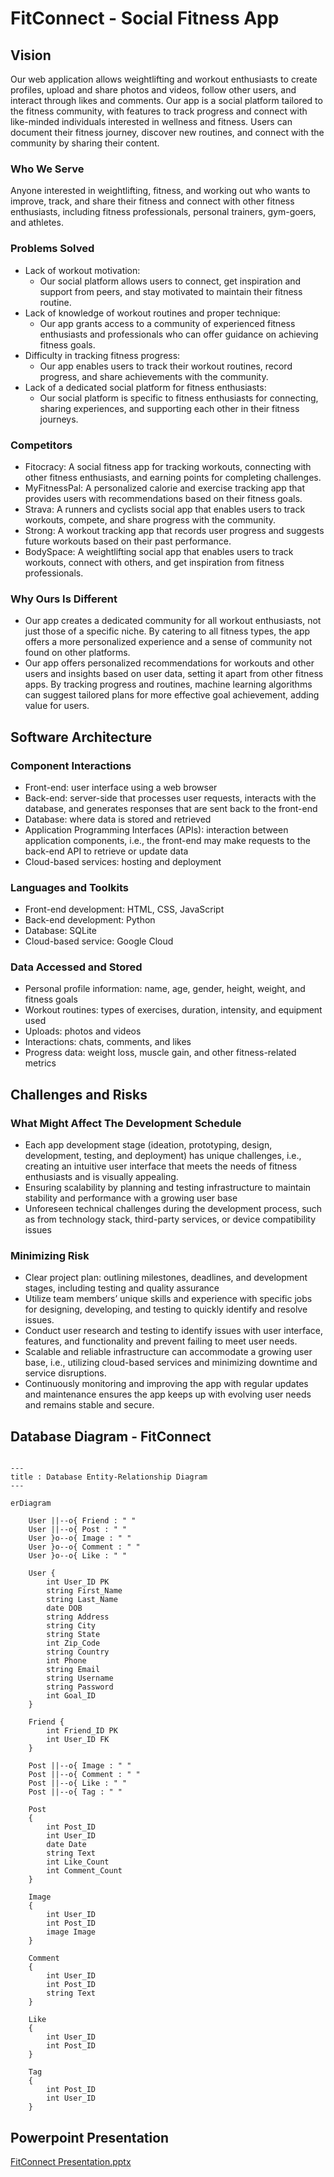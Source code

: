 # FitConnect - Social Fitness App

## Vision
Our web application allows weightlifting and workout enthusiasts to create profiles, upload and share photos and videos, follow other users, and interact through likes and comments. Our app is a social platform tailored to the fitness community, with features to track progress and connect with like-minded individuals interested in wellness and fitness. Users can document their fitness journey, discover new routines, and connect with the community by sharing their content.

### Who We Serve
Anyone interested in weightlifting, fitness, and working out who wants to improve, track, and share their fitness and connect with other fitness enthusiasts, including fitness professionals, personal trainers, gym-goers, and athletes.

### Problems Solved
- Lack of workout motivation:
  - Our social platform allows users to connect, get inspiration and support from peers, and stay motivated to maintain their fitness routine.
- Lack of knowledge of workout routines and proper technique:
  - Our app grants access to a community of experienced fitness enthusiasts and professionals who can offer guidance on achieving fitness goals.
- Difficulty in tracking fitness progress:
  - Our app enables users to track their workout routines, record progress, and share achievements with the community.
- Lack of a dedicated social platform for fitness enthusiasts:
  - Our social platform is specific to fitness enthusiasts for connecting, sharing experiences, and supporting each other in their fitness journeys.

### Competitors
- Fitocracy: A social fitness app for tracking workouts, connecting with other fitness enthusiasts, and earning points for completing challenges.
- MyFitnessPal: A personalized calorie and exercise tracking app that provides users with recommendations based on their fitness goals.
- Strava: A runners and cyclists social app that enables users to track workouts, compete, and share progress with the community.
- Strong: A workout tracking app that records user progress and suggests future workouts based on their past performance.
- BodySpace: A weightlifting social app that enables users to track workouts, connect with others, and get inspiration from fitness professionals.

### Why Ours Is Different
- Our app creates a dedicated community for all workout enthusiasts, not just those of a specific niche. By catering to all fitness types, the app offers a more personalized experience and a sense of community not found on other platforms.
- Our app offers personalized recommendations for workouts and other users and insights based on user data, setting it apart from other fitness apps. By tracking progress and routines, machine learning algorithms can suggest tailored plans for more effective goal achievement, adding value for users.

## Software Architecture
### Component Interactions
- Front-end: user interface using a web browser
- Back-end: server-side that processes user requests, interacts with the database, and generates responses that are sent back to the front-end
- Database: where data is stored and retrieved
- Application Programming Interfaces (APIs): interaction between application components, i.e., the front-end may make requests to the back-end API to retrieve or update data
- Cloud-based services: hosting and deployment

### Languages and Toolkits
- Front-end development: HTML, CSS, JavaScript
- Back-end development: Python
- Database: SQLite
- Cloud-based service: Google Cloud

### Data Accessed and Stored
- Personal profile information: name, age, gender, height, weight, and fitness goals
- Workout routines: types of exercises, duration, intensity, and equipment used
- Uploads: photos and videos
- Interactions: chats, comments, and likes
- Progress data: weight loss, muscle gain, and other fitness-related metrics

## Challenges and Risks
### What Might Affect The Development Schedule
- Each app development stage (ideation, prototyping, design, development, testing, and deployment) has unique challenges, i.e., creating an intuitive user interface that meets the needs of fitness enthusiasts and is visually appealing.
- Ensuring scalability by planning and testing infrastructure to maintain stability and performance with a growing user base
- Unforeseen technical challenges during the development process, such as from technology stack, third-party services, or device compatibility issues

### Minimizing Risk
- Clear project plan: outlining milestones, deadlines, and development stages, including testing and quality assurance
- Utilize team members’ unique skills and experience with specific jobs for designing, developing, and testing to quickly identify and resolve issues.
- Conduct user research and testing to identify issues with user interface, features, and functionality and prevent failing to meet user needs.
- Scalable and reliable infrastructure can accommodate a growing user base, i.e., utilizing cloud-based services and minimizing downtime and service disruptions.
- Continuously monitoring and improving the app with regular updates and maintenance ensures the app keeps up with evolving user needs and remains stable and secure.


## Database Diagram - FitConnect

```mermaid

---
title : Database Entity-Relationship Diagram
---

erDiagram

    User ||--o{ Friend : " "
    User ||--o{ Post : " "
    User }o--o{ Image : " "
    User }o--o{ Comment : " "
    User }o--o{ Like : " "
    
    User {
        int User_ID PK
        string First_Name
        string Last_Name
        date DOB
        string Address
        string City
        string State
        int Zip_Code
        string Country
        int Phone
        string Email
        string Username
        string Password
        int Goal_ID
    }
    
    Friend {
        int Friend_ID PK
        int User_ID FK
    }
    
    Post ||--o{ Image : " "
    Post ||--o{ Comment : " "
    Post ||--o{ Like : " "
    Post ||--o{ Tag : " "
    
    Post 
    {
        int Post_ID
        int User_ID
        date Date
        string Text
        int Like_Count
        int Comment_Count
    }

    Image 
    {
        int User_ID
        int Post_ID
        image Image
    }

    Comment 
    {
        int User_ID
        int Post_ID
        string Text
    }

    Like 
    {
        int User_ID
        int Post_ID
    }

    Tag 
    {
        int Post_ID
        int User_ID
    }
```

## Powerpoint Presentation

[FitConnect Presentation.pptx](https://github.com/EECE3093C/team-project-voie/files/10751700/FitConnect.Presentation.pptx)
